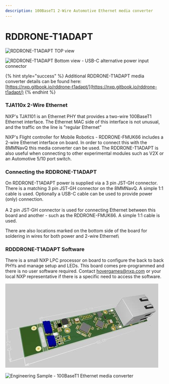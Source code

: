```yaml
---
description: 100BaseT1 2-Wire Automotive Ethernet media converter
---
```


# RDDRONE-T1ADAPT



![RDDRONE-T1ADAPT TOP view](<../.gitbook/assets/image (14).png>)

![RDDRONE-T1ADAPT Bottom view - USB-C alternative power input connector](<../.gitbook/assets/image (15).png>)

{% hint style="success" %}
Additional RDDRONE-T1ADAPT media converter details can be found here:\
[https://nxp.gitbook.io/rddrone-t1adapt/](https://nxp.gitbook.io/rddrone-t1adapt/)
{% endhint %}

### TJA110x 2-Wire Ethernet

NXP's TJA1101 is an Ethernet PHY that provides a two-wire 100BaseT1 Ethernet interface. The Ethernet MAC side of this interface is not unusual, and the traffic on the line is "regular Ethernet"

NXP's Flight controller for Mobile Robotics -  RDDRONE-FMUK66 includes a 2-wire Ethernet interface on board. In order to connect this with the  8MMNavQ this media converter can be used. The RDDRONE-T1ADAPT is also useful when connecting to other experimental modules such as V2X or an Automotive 5/10 port switch.

### Connecting the RDDRONE-T1ADAPT

On RDDRONE-T1ADAPT power is supplied via a 3 pin JST-GH connector. There is a matching 3 pin JST-GH connector on the 8MMNavQ. A simple 1:1 cable is used. Optionally a USB-C cable can be used to provide power (only) connection.\
\
A 2 pin JST-GH connector is used for connecting Ethernet between this board and another - such as the RDDRONE-FMUK66. A simple 1:1 cable is used.

There are also locations marked on the bottom side of the board for soldering in wires for both power and 2-wire Ethernet\


### RDDDRONE-T1ADAPT Software

There is a small NXP LPC processor on board to configure the back to back PHYs and manage setup and LEDs. This board comes pre-programmed and there is no user software required. Contact hovergames@nxp.com or your local NXP representative if there is a specific need to access the software.

![](<../.gitbook/assets/100baset1-media converter.jpg>)



![Engineering Sample - 100BaseT1 Ethernet media converter](https://firebasestorage.googleapis.com/v0/b/gitbook-x-prod.appspot.com/o/spaces%2F-M-CCnxDe4dTvAz3QmDw%2Fuploads%2FQn9OJoZo7duYxYO3DU53%2Ffile.jpeg?alt=media)


